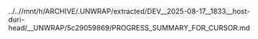 ../..//mnt/h/ARCHIVE/.UNWRAP/extracted/DEV__2025-08-17__1833__host-duri-head/__UNWRAP/5c29059869/PROGRESS_SUMMARY_FOR_CURSOR.md